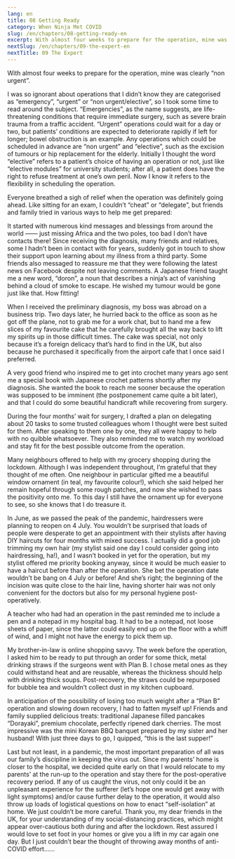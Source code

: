 ```yaml
---
lang: en
title: 08 Getting Ready
category: When Ninja Met COVID
slug: /en/chapters/08-getting-ready-en
excerpt: With almost four weeks to prepare for the operation, mine was clearly “non urgent”. I was so ignorant about operations that I didn’t know they are categorised as “emergency”, “urgent” or “non urgent/elective”, so I took some time to read around the subject.
nextSlug: /en/chapters/09-the-expert-en
nextTitle: 09 The Expert
---
```


With almost four weeks to prepare for the operation, mine was clearly “non urgent”.

I was so ignorant about operations that I didn’t know they are categorised as “emergency”, “urgent” or “non urgent/elective”, so I took some time to read around the subject. “Emergencies”, as the name suggests, are life-threatening conditions that require immediate surgery, such as severe brain trauma from a traffic accident. “Urgent” operations could wait for a day or two, but patients’ conditions are expected to deteriorate rapidly if left for longer; bowel obstruction is an example. Any operations which could be scheduled in advance are “non urgent” and “elective”, such as the excision of tumours or hip replacement for the elderly. Initially I thought the word “elective” refers to a patient’s choice of having an operation or not, just like “elective modules” for university students; after all, a patient does have the right to refuse treatment at one’s own peril. Now I know it refers to the flexibility in scheduling the operation.

Everyone breathed a sigh of relief when the operation was definitely going ahead. Like sitting for an exam, I couldn’t “cheat” or “delegate”, but friends and family tried in various ways to help me get prepared:
 
It started with numerous kind messages and blessings from around the world —— just missing Africa and the two poles, too bad I don’t have contacts there! Since receiving the diagnosis, many friends and relatives, some I hadn’t been in contact with for years, suddenly got in touch to show their support upon learning about my illness from a third party. Some friends also messaged to reassure me that they were following the latest news on Facebook despite not leaving comments. A Japanese friend taught me a new word, “doron”, a noun that describes a ninja’s act of vanishing behind a cloud of smoke to escape. He wished my tumour would be gone just like that. How fitting!
 
When I received the preliminary diagnosis, my boss was abroad on a business trip. Two days later, he hurried back to the office as soon as he got off the plane, not to grab me for a work chat, but to hand me a few slices of my favourite cake that he carefully brought all the way back to lift my spirits up in those difficult times. The cake was special, not only because it’s a foreign delicacy that’s hard to find in the UK, but also because he purchased it specifically from the airport cafe that I once said I preferred.
 
A very good friend who inspired me to get into crochet many years ago sent me a special book with Japanese crochet patterns shortly after my diagnosis. She wanted the book to reach me sooner because the operation was supposed to be imminent (the postponement came quite a bit later), and that I could do some beautiful handicraft while recovering from surgery. 
 
During the four months’ wait for surgery, I drafted a plan on delegating about 20 tasks to some trusted colleagues whom I thought were best suited for them. After speaking to them one by one, they all were happy to help with no quibble whatsoever. They also reminded me to watch my workload and stay fit for the best possible outcome from the operation.
 
Many neighbours offered to help with my grocery shopping during the lockdown. Although I was independent throughout, I’m grateful that they thought of me often. One neighbour in particular gifted me a beautiful window ornament (in teal, my favourite colour!), which she said helped her remain hopeful through some rough patches, and now she wished to pass the positivity onto me. To this day I still have the ornament up for everyone to see, so she knows that I do treasure it.
 
In June, as we passed the peak of the pandemic, hairdressers were planning to reopen on 4 July. You wouldn’t be surprised that loads of people were desperate to get an appointment with their stylists after having DIY haircuts for four months with mixed success. I actually did a good job trimming my own hair (my stylist said one day I could consider going into hairdressing, ha!), and I wasn’t booked in yet for the operation, but my stylist offered me priority booking anyway, since it would be much easier to have a haircut before than after the operation. She bet the operation date wouldn’t be bang on 4 July or before! And she’s right; the beginning of the incision was quite close to the hair line, having shorter hair was not only convenient for the doctors but also for my personal hygiene post-operatively. 
 
A teacher who had had an operation in the past reminded me to include a pen and a notepad in my hospital bag. It had to be a notepad, not loose sheets of paper, since the latter could easily end up on the floor with a whiff of wind, and I might not have the energy to pick them up.
 
My brother-in-law is online shopping savvy. The week before the operation, I asked him to be ready to put through an order for some thick, metal drinking straws if the surgeons went with Plan B. I chose metal ones as they could withstand heat and are reusable, whereas the thickness should help with drinking thick soups. Post-recovery, the straws could be repurposed for bubble tea and wouldn’t collect dust in my kitchen cupboard.
 
In anticipation of the possibility of losing too much weight after a “Plan B” operation and slowing down recovery, I had to fatten myself up! Friends and family supplied delicious treats: traditional Japanese filled pancakes “Dorayaki”, premium chocolate, perfectly ripened dark cherries. The most impressive was the mini Korean BBQ banquet prepared by my sister and her husband! With just three days to go, I quipped, “this is the last supper!”
 
Last but not least, in a pandemic, the most important preparation of all was our family’s discipline in keeping the virus out. Since my parents’ home is closer to the hospital, we decided quite early on that I would relocate to my parents’ at the run-up to the operation and stay there for the post-operative recovery period. If any of us caught the virus, not only could it be an unpleasant experience for the sufferer (let’s hope one would get away with light symptoms) and/or cause further delay to the operation, it would also throw up loads of logistical questions on how to enact “self-isolation” at home. We just couldn’t be more careful. Thank you, my dear friends in the UK, for your understanding of my social-distancing practices, which might appear over-cautious both during and after the lockdown. Rest assured I would love to set foot in your homes or give you a lift in my car again one day. But I just couldn’t bear the thought of throwing away months of anti-COVID effort......